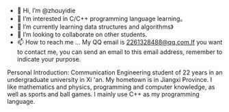 - 👋 Hi, I’m @zhouyidie
- 👀 I’m interested in C/C++ programming language learning。
- 🌱 I’m currently learning data structures and algorithms》
- 💞️ I’m looking to collaborate on other students.
- 📫 How to reach me ... My QQ email is 2261328488@qq.com.If you want to contact me, you can send an email to this email address, remember to indicate your purpose.

<!---
zhousandie/zhousandie is a ✨ special ✨ repository because its `README.md` (this file) appears on your GitHub profile.
You can click the Preview link to take a look at your changes.
--->

Personal Introduction: Communication Engineering student of 22 years in an undergraduate university in Xi 'an. My hometown is in Jiangxi Province. I like mathematics and physics, programming and computer knowledge, as well as sports and ball games. I mainly use C++ as my programming language.
